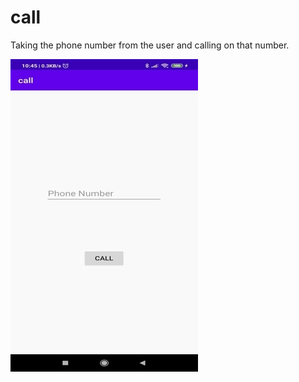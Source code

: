 # call

Taking the phone number from the user and calling on that number.

![Screenshot](https://github.com/Gursimir/call/blob/master/app/src/main/res/drawable/UserCallApp.jpg)
